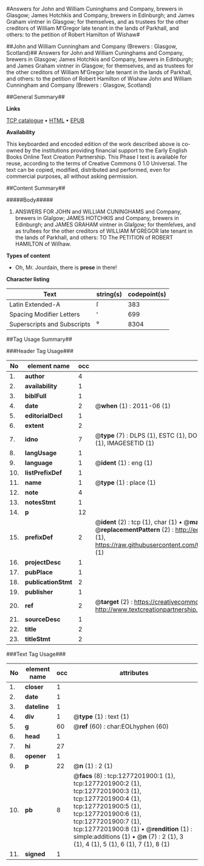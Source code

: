 #Answers for John and William Cuninghams and Company, brewers in Glasgow; James Hotchkis and Company, brewers in Edinburgh; and James Graham vintner in Glasgow; for themselves, and as trustees for the other creditors of William MʻGregor late tenant in the lands of Parkhall, and others: to the petition of Robert Hamilton of Wishaw#

##John and William Cunningham and Company (Brewers : Glasgow, Scotland)##
Answers for John and William Cuninghams and Company, brewers in Glasgow; James Hotchkis and Company, brewers in Edinburgh; and James Graham vintner in Glasgow; for themselves, and as trustees for the other creditors of William MʻGregor late tenant in the lands of Parkhall, and others: to the petition of Robert Hamilton of Wishaw
John and William Cunningham and Company (Brewers : Glasgow, Scotland)

##General Summary##

**Links**

[TCP catalogue](http://www.ota.ox.ac.uk/tcp/)  • 
[HTML](http://tei.it.ox.ac.uk/tcp/Texts-HTML/free/004/004824792.html)  • 
[EPUB](http://tei.it.ox.ac.uk/tcp/Texts-EPUB/free/004/004824792.epub)

**Availability**

This keyboarded and encoded edition of the
	       work described above is co-owned by the institutions
	       providing financial support to the Early English Books
	       Online Text Creation Partnership. This Phase I text is
	       available for reuse, according to the terms of Creative
	       Commons 0 1.0 Universal. The text can be copied,
	       modified, distributed and performed, even for
	       commercial purposes, all without asking permission.


##Content Summary##

#####Body#####

1. ANSWERS FOR JOHN and WILLIAM CUNINGHAMS and Company, brewers in Glaſgow; JAMES HOTCHKIS and Company, brewers in Edinburgh; and JAMES GRAHAM vintner in Glaſgow; for themſelves, and as truſtees for the other creditors of WILLIAM M'GREGOR late tenant in the lands of Parkhall, and others: TO The PETITION of ROBERT HAMILTON of Wiſhaw.

**Types of content**

  * Oh, Mr. Jourdain, there is **prose** in there!

**Character listing**


|Text|string(s)|codepoint(s)|
|---|---|---|
|Latin Extended-A|ſ|383|
|Spacing             Modifier Letters|ʻ|699|
|Superscripts             and Subscripts|⁰|8304|

##Tag Usage Summary##

###Header Tag Usage###

|No|element name|occ|attributes|
|---|---|---|---|
|1.|__author__|4||
|2.|__availability__|1||
|3.|__biblFull__|1||
|4.|__date__|2| @__when__ (1) : 2011-06 (1)|
|5.|__editorialDecl__|1||
|6.|__extent__|2||
|7.|__idno__|7| @__type__ (7) : DLPS (1), ESTC (1), DOCNO (1), TCP (1), GALEDOCNO (1), CONTENTSET (1), IMAGESETID (1)|
|8.|__langUsage__|1||
|9.|__language__|1| @__ident__ (1) : eng (1)|
|10.|__listPrefixDef__|1||
|11.|__name__|1| @__type__ (1) : place (1)|
|12.|__note__|4||
|13.|__notesStmt__|1||
|14.|__p__|12||
|15.|__prefixDef__|2| @__ident__ (2) : tcp (1), char (1)  •  @__matchPattern__ (2) : ([0-9\-]+):([0-9IVX]+) (1), (.+) (1)  •  @__replacementPattern__ (2) : http://eebo.chadwyck.com/downloadtiff?vid=$1&page=$2 (1), https://raw.githubusercontent.com/textcreationpartnership/Texts/master/tcpchars.xml#$1 (1)|
|16.|__projectDesc__|1||
|17.|__pubPlace__|1||
|18.|__publicationStmt__|2||
|19.|__publisher__|1||
|20.|__ref__|2| @__target__ (2) : https://creativecommons.org/publicdomain/zero/1.0/ (1), http://www.textcreationpartnership.org/docs/. (1)|
|21.|__sourceDesc__|1||
|22.|__title__|2||
|23.|__titleStmt__|2||


###Text Tag Usage###

|No|element name|occ|attributes|
|---|---|---|---|
|1.|__closer__|1||
|2.|__date__|1||
|3.|__dateline__|1||
|4.|__div__|1| @__type__ (1) : text (1)|
|5.|__g__|60| @__ref__ (60) : char:EOLhyphen (60)|
|6.|__head__|1||
|7.|__hi__|27||
|8.|__opener__|1||
|9.|__p__|22| @__n__ (1) : 2 (1)|
|10.|__pb__|8| @__facs__ (8) : tcp:1277201900:1 (1), tcp:1277201900:2 (1), tcp:1277201900:3 (1), tcp:1277201900:4 (1), tcp:1277201900:5 (1), tcp:1277201900:6 (1), tcp:1277201900:7 (1), tcp:1277201900:8 (1)  •  @__rendition__ (1) : simple:additions (1)  •  @__n__ (7) : 2 (1), 3 (1), 4 (1), 5 (1), 6 (1), 7 (1), 8 (1)|
|11.|__signed__|1||
